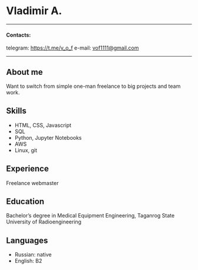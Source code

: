 # Vladimir A.
---

#### Contacts:
telegram: https://t.me/v_o_f 
e-mail: vof1111@gmail.com

---
## About me
Want to switch from simple one-man freelance to big projects and team work.

## Skills
- HTML, CSS, Javascript
- SQL
- Python, Jupyter Notebooks
- AWS
- Linux, git

## Experience
Freelance webmaster

## Education
Bachelor’s degree in Medical Equipment Engineering, Taganrog State University of Radioengineering

## Languages
- Russian: native
- English: B2



